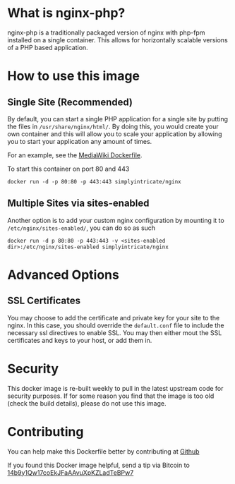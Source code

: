 # What is nginx-php?

nginx-php is a traditionally packaged version of nginx with php-fpm installed on a single container. This allows for horizontally scalable versions of a PHP based application.

# How to use this image

## Single Site (Recommended)
By default, you can start a single PHP application for a single site by putting the files in `/usr/share/nginx/html/`. By doing this, you would create your own container and this will allow you to scale your application by allowing you to start your application any amount of times. 

For an example, see the [MediaWiki Dockerfile](https://github.com/stephenliang/mediawiki-dockerfile/blob/master/Dockerfile).

To start this container on port 80 and 443

	docker run -d -p 80:80 -p 443:443 simplyintricate/nginx

## Multiple Sites via sites-enabled
Another option is to add your custom nginx configuration by mounting it to `/etc/nginx/sites-enabled/`, you can do so as such

	docker run -d p 80:80 -p 443:443 -v <sites-enabled dir>:/etc/nginx/sites-enabled simplyintricate/nginx

# Advanced Options

## SSL Certificates

You may choose to add the certificate and private key for your site to the nginx. In this case, you should override the `default.conf` file to include the necessary ssl directives to enable SSL. You may then either mout the SSL certificates and keys to your host, or add them in.

# Security

This docker image is re-built weekly to pull in the latest upstream code for security purposes. If for some reason you find that the image is too old (check the build details), please do not use this image.

# Contributing

You can help make this Dockerfile better by contributing at [Github](https://github.com/stephenliang/nginx-php)

If you found this Docker image helpful, send a tip via Bitcoin to [14b9y1Qw17coEkJFaAAvuXpKZLadTeBPw7](bitcoin:14b9y1Qw17coEkJFaAAvuXpKZLadTeBPw7)
